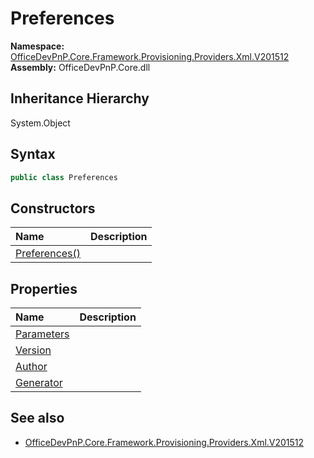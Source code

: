 # Preferences
  

**Namespace:** [OfficeDevPnP.Core.Framework.Provisioning.Providers.Xml.V201512](OfficeDevPnP.Core.Framework.Provisioning.Providers.Xml.V201512.md)  
**Assembly:** OfficeDevPnP.Core.dll  
## Inheritance Hierarchy
System.Object  
## Syntax
```C#
public class Preferences
```
## Constructors
|**Name**|**Description**|
|:-----|:-----|
| [Preferences()](OfficeDevPnP.Core.Framework.Provisioning.Providers.Xml.V201512.Preferences.Constructor1details.md) | 
## Properties
|**Name**|**Description**|
|:-----|:-----|
| [Parameters](OfficeDevPnP.Core.Framework.Provisioning.Providers.Xml.V201512.Preferences.Parameters.md) | 
| [Version](OfficeDevPnP.Core.Framework.Provisioning.Providers.Xml.V201512.Preferences.Version.md) | 
| [Author](OfficeDevPnP.Core.Framework.Provisioning.Providers.Xml.V201512.Preferences.Author.md) | 
| [Generator](OfficeDevPnP.Core.Framework.Provisioning.Providers.Xml.V201512.Preferences.Generator.md) | 
## See also
- [OfficeDevPnP.Core.Framework.Provisioning.Providers.Xml.V201512](OfficeDevPnP.Core.Framework.Provisioning.Providers.Xml.V201512.md)
